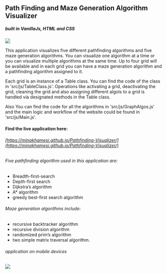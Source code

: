 ## Path Finding and Maze Generation Algorithm Visualizer

 ##### built in VanillaJs, HTML and CSS

![](PathF.gif)



This application visualizes five different pathfinding algorithms and five maze generation algorithms. You can visualize one algorithm at a time or you can visualize multiple algorithms at the same time. Up to four grid will be available and in each grid you can have a maze generation algorithm and a pathfinding algorithm assigned to it.

Each grid is an instance of a Table class. You can find the code of the class in 'src/js/TableClass.js'. Operations like activating a grid, deactivating the grid, cleaning the grid and also assigning different algols to a grid is handled via designated methods in the Table class.

Also You can find the code for all the algorithms in 'src/js/GraphAlgos.js' and the main logic and workflow of the website could be found in 'src/js/Main.js'. 


#### Find the live application here:
 ######  [https://minakhamesi.github.io/Pathfinding-Visualizer/](https://minakhamesi.github.io/Pathfinding-Visualizer/)

###### Five pathfinding algorithm used in this application are:
*   Breadth-first-search
*  Depth-first search
*  Dijkstra’s algorithm
*   A* algorithm
*  greedy best-first search algorithm

###### Maze generation algorithms include:
*   recursive backtracker algorithm
*  recursive division algorithm
*  randomized prim’s algorithm
*  two simple matrix traversal algorithm.


###### application on mobile devices
![](mobile.gif)







